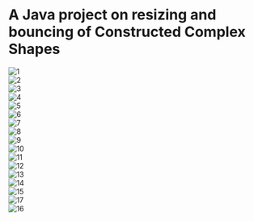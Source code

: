 #  A Java project on resizing and bouncing  of Constructed Complex Shapes
![1](https://user-images.githubusercontent.com/25216820/48968061-ead9fe80-f013-11e8-84c4-185e9497c499.PNG)<br />
![2](https://user-images.githubusercontent.com/25216820/48968064-f0374900-f013-11e8-9094-6f8229652ecb.PNG)<br />
![3](https://user-images.githubusercontent.com/25216820/48968066-f1687600-f013-11e8-82bf-931b06d85a33.PNG)<br />
![4](https://user-images.githubusercontent.com/25216820/48968068-f3cad000-f013-11e8-9e09-d0eea73f3d86.PNG)<br />
![5](https://user-images.githubusercontent.com/25216820/48968070-f9c0b100-f013-11e8-8162-1ad8549f07d9.PNG)<br />
![6](https://user-images.githubusercontent.com/25216820/48968071-faf1de00-f013-11e8-92d5-1b9bdd2a51c0.PNG)<br />
![7](https://user-images.githubusercontent.com/25216820/48968074-fcbba180-f013-11e8-8266-5a28e0ecf308.PNG)<br />
![8](https://user-images.githubusercontent.com/25216820/48968079-01805580-f014-11e8-87a7-8443c66a4d2c.PNG)<br />
![9](https://user-images.githubusercontent.com/25216820/48968075-fdecce80-f013-11e8-9e1b-7b4e5d0238eb.PNG)<br />
![10](https://user-images.githubusercontent.com/25216820/48968076-ffb69200-f013-11e8-96e0-264251872a64.PNG)<br />
![11](https://user-images.githubusercontent.com/25216820/48968080-03e2af80-f014-11e8-88f5-a9be10a16684.PNG)<br />
![12](https://user-images.githubusercontent.com/25216820/48968083-06450980-f014-11e8-9491-44333ffd4c81.PNG)<br />
![13](https://user-images.githubusercontent.com/25216820/48968084-080ecd00-f014-11e8-8f75-d1c948f9b5e8.PNG)<br />
![14](https://user-images.githubusercontent.com/25216820/48968086-0ba25400-f014-11e8-8970-e17b54d4353b.PNG)<br />
![15](https://user-images.githubusercontent.com/25216820/48968094-0f35db00-f014-11e8-8094-c1780dbdbf97.PNG)<br />
![17](https://user-images.githubusercontent.com/25216820/48968106-2c6aa980-f014-11e8-8975-6bcf2d78351a.PNG)<br />
![16](https://user-images.githubusercontent.com/25216820/48968096-10ff9e80-f014-11e8-8a4d-fb03b56dda25.PNG)<br />
